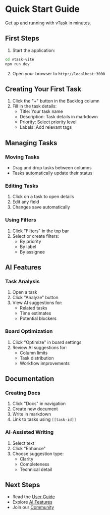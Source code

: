 # Quick Start Guide

Get up and running with vTask in minutes.

## First Steps

1. Start the application:
```bash
cd vtask-vite
npm run dev
```

2. Open your browser to `http://localhost:3000`

## Creating Your First Task

1. Click the "+" button in the Backlog column
2. Fill in the task details:
   - Title: Your task name
   - Description: Task details in markdown
   - Priority: Select priority level
   - Labels: Add relevant tags

## Managing Tasks

### Moving Tasks
- Drag and drop tasks between columns
- Tasks automatically update their status

### Editing Tasks
1. Click on a task to open details
2. Edit any field
3. Changes save automatically

### Using Filters
1. Click "Filters" in the top bar
2. Select or create filters:
   - By priority
   - By label
   - By assignee

## AI Features

### Task Analysis
1. Open a task
2. Click "Analyze" button
3. View AI suggestions for:
   - Related tasks
   - Time estimates
   - Potential blockers

### Board Optimization
1. Click "Optimize" in board settings
2. Review AI suggestions for:
   - Column limits
   - Task distribution
   - Workflow improvements

## Documentation

### Creating Docs
1. Click "Docs" in navigation
2. Create new document
3. Write in markdown
4. Link to tasks using `[[task-id]]`

### AI-Assisted Writing
1. Select text
2. Click "Enhance"
3. Choose suggestion type:
   - Clarity
   - Completeness
   - Technical detail

## Next Steps

- Read the [User Guide](../user-guide/tasks.md)
- Explore [AI Features](../user-guide/ai-integration.md)
- Join our [Community](https://discord.gg/vtask) 